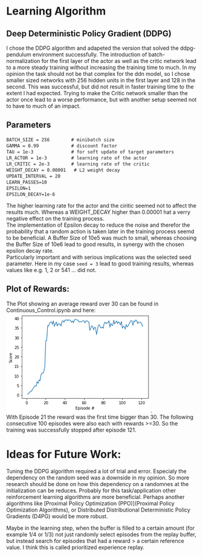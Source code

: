 # Learning Algorithm

## Deep Deterministic Policy Gradient (DDPG)
I chose the DDPG algorithm and adapeted the version that solved the ddpg-pendulum environment successfully. 
The introduction of batch-normalization for the first layer of the actor as well as the critic network lead to a more steady training without increasing the training time to much. 
In my opinion the task should not be that complex for the ddn model, so I chose smaller sized networks with 256 hidden units in the first layer and 128 in the second. This was successful, but did not result in faster training time to the extent I had expected. Trying to make the Critic network smaller than the actor once lead to a worse performance, but with another setup seemed not to have to much of an impact. 

## Parameters
```BUFFER_SIZE = int(1e6)  # replay buffer size  
BATCH_SIZE = 256        # minibatch size  
GAMMA = 0.99            # discount factor  
TAU = 1e-3              # for soft update of target parameters  
LR_ACTOR = 1e-3         # learning rate of the actor   
LR_CRITIC = 2e-3        # learning rate of the critic  
WEIGHT_DECAY = 0.00001   # L2 weight decay  
UPDATE_INTERVAL = 20  
LEARN_PASSES=10  
EPSILON=1  
EPSILON_DECAY=1e-6   
```

The higher learning rate for the actor and the ciritic seemed not to affect the results much. Whereas a WEIGHT_DECAY higher than 0.00001 hat a verry negative effect on the training process.  
The implementation of Epsilon decay to reduce the noise and therefor the probability that a random action is taken later in the training process seemd to be beneficial. 
A Buffer Size of 10e5 was much to small, whereas choosing the Buffer Size of 10e6 lead to good results, in synergy with the chosen epsilon decay rate.  
Particularly important and with serious implications was the selected seed parameter. Here in my case `seed = 3` lead to good training results, whereas values like e.g. 1, 2 or 541 ... did not. 

## Plot of Rewards:
The Plot showing an average reward over 30 can be found in Continuous_Control.ipynb and here: ![Plot of the Results](Training_results.png).  
With Episode 21 the reward was the first time bigger than 30. The following consecutive 100 episodes were also each with rewards >=30. So the training was successfully stopped after episode 121.

# Ideas for Future Work:
Tuning the DDPG algorithm required a lot of trial and error. Especialy the dependency on the random seed was a downside in my opinion. So more research should be done on how this dependency on a randomnes at the initialization can be reduces. Probably for this task/application other reinforcement learning algorithms are more beneficial. 
Perhaps another algorithms like [Proximal Policy Optimization (PPO)](Proximal Policy Optimization Algorithms), or Distributed Distributional Deterministic Policy Gradients (D4PG) would be more robust.

Maybe in the learning step, when the buffer is filled to a certain amount (for example 1/4 or 1/3) not just randomly select episodes from the replay buffer, but instead search for episodes that had a reward > a certain reference value. I think this is called prioritized experience replay.

